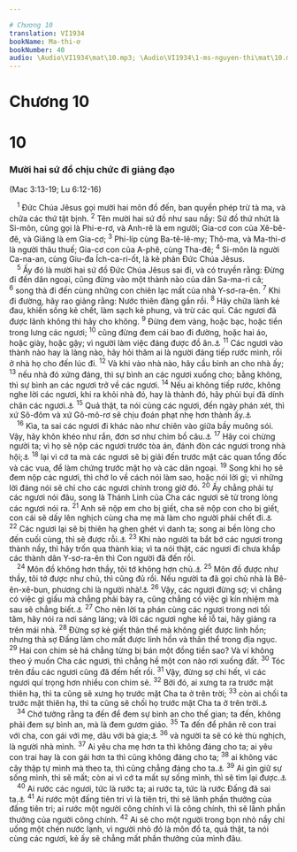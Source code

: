 ```yaml
---

# Chương 10
translation: VI1934
bookName: Ma-thi-ơ 
bookNumber: 40
audio: \Audio\VI1934\mat\10.mp3; \Audio\VI1934\1-ms-nguyen-thi\mat\10.mp3; \Audio\VI1934\2-ms-david-dong\mat\10.mp3
---
```


# Chương 10

<div class="title"><h1>10</h1><h3>Mười hai sứ đồ chịu chức đi giảng đạo</h3><p>(Mac 3:13-19; Lu 6:12-16)</p></div>
<span class="verse mat_10_1"> <sup>1</sup> Đức Chúa Jêsus gọi mười hai môn đồ đến, ban quyền phép trừ tà ma, và chữa các thứ tật bịnh. </span>
<span class="verse mat_10_2"><sup>2</sup> Tên mười hai sứ đồ như sau nầy: Sứ đồ thứ nhứt là Si-môn, cũng gọi là Phi-e-rơ, và Anh-rê là em người; Gia-cơ con của Xê-bê-đê, và Giăng là em Gia-cơ; </span>
<span class="verse mat_10_3"><sup>3</sup> Phi-líp cùng Ba-tê-lê-my; Thô-ma, và Ma-thi-ơ là người thâu thuế; Gia-cơ con của A-phê, cùng Tha-đê; </span>
<span class="verse mat_10_4"><sup>4</sup> Si-môn là người Ca-na-an, cùng Giu-đa Ích-ca-ri-ốt, là kẻ phản Đức Chúa Jêsus. <br/></span>
<span class="verse mat_10_5"> <sup>5</sup> Ấy đó là mười hai sứ đồ Đức Chúa Jêsus sai đi, và có truyền rằng: Đừng đi đến dân ngoại, cũng đừng vào một thành nào của dân Sa-ma-ri cả; </span>
<span class="verse mat_10_6"><sup>6</sup> song thà đi đến cùng những con chiên lạc mất của nhà Y-sơ-ra-ên. </span>
<span class="verse mat_10_7"><sup>7</sup> Khi đi đường, hãy rao giảng rằng: Nước thiên đàng gần rồi. </span>
<span class="verse mat_10_8"><sup>8</sup> Hãy chữa lành kẻ đau, khiến sống kẻ chết, làm sạch kẻ phung, và trừ các quỉ. Các ngươi đã được lãnh không thì hãy cho không. </span>
<span class="verse mat_10_9"><sup>9</sup> Đừng đem vàng, hoặc bạc, hoặc tiền trong lưng các ngươi; </span>
<span class="verse mat_10_10"><sup>10</sup> cũng đừng đem cái bao đi đường, hoặc hai áo, hoặc giày, hoặc gậy; vì người làm việc đáng được đồ ăn.<a data-toggle="tooltip" data-placement="bottom" title="1Co 9:14; 1Ti 5:18">⚓</a></span>
<span class="verse mat_10_11"><sup>11</sup> Các ngươi vào thành nào hay là làng nào, hãy hỏi thăm ai là người đáng tiếp rước mình, rồi ở nhà họ cho đến lúc đi. </span>
<span class="verse mat_10_12"><sup>12</sup> Và khi vào nhà nào, hãy cầu bình an cho nhà ấy; </span>
<span class="verse mat_10_13"><sup>13</sup> nếu nhà đó xứng đáng, thì sự bình an các ngươi xuống cho; bằng không, thì sự bình an các ngươi trở về các ngươi. </span>
<span class="verse mat_10_14"><sup>14</sup> Nếu ai không tiếp rước, không nghe lời các ngươi, khi ra khỏi nhà đó, hay là thành đó, hãy phủi bụi đã dính chân các ngươi.<a data-toggle="tooltip" data-placement="bottom" title="Cong 13:51">⚓</a></span>
<span class="verse mat_10_15"><sup>15</sup> Quả thật, ta nói cùng các ngươi, đến ngày phán xét, thì xứ Sô-đôm và xứ Gô-mô-rơ sẽ chịu đoán phạt nhẹ hơn thành ấy.<a data-toggle="tooltip" data-placement="bottom" title="Mat 11:24; Sa 19:24-28;Lu 10:4-12">⚓</a><br/></span>
<span class="verse mat_10_16"> <sup>16</sup> Kìa, ta sai các ngươi đi khác nào như chiên vào giữa bầy muông sói. Vậy, hãy khôn khéo như rắn, đơn sơ như chim bồ câu.<a data-toggle="tooltip" data-placement="bottom" title="Lu 10:3">⚓</a></span>
<span class="verse mat_10_17"><sup>17</sup> Hãy coi chừng người ta; vì họ sẽ nộp các ngươi trước tòa án, đánh đòn các ngươi trong nhà hội;<a data-toggle="tooltip" data-placement="bottom" title="Mac 13:9-11; Lu 12:11-12; 21:12-15">⚓</a></span>
<span class="verse mat_10_18"><sup>18</sup> lại vì cớ ta mà các ngươi sẽ bị giải đến trước mặt các quan tổng đốc và các vua, để làm chứng trước mặt họ và các dân ngoại. </span>
<span class="verse mat_10_19"><sup>19</sup> Song khi họ sẽ đem nộp các ngươi, thì chớ lo về cách nói làm sao, hoặc nói lời gì; vì những lời đáng nói sẽ chỉ cho các ngươi chính trong giờ đó. </span>
<span class="verse mat_10_20"><sup>20</sup> Ấy chẳng phải tự các ngươi nói đâu, song là Thánh Linh của Cha các ngươi sẽ từ trong lòng các ngươi nói ra. </span>
<span class="verse mat_10_21"><sup>21</sup> Anh sẽ nộp em cho bị giết, cha sẽ nộp con cho bị giết, con cái sẽ dấy lên nghịch cùng cha mẹ mà làm cho người phải chết đi.<a data-toggle="tooltip" data-placement="bottom" title="Mac 13:12; Lu 21:16">⚓</a></span>
<span class="verse mat_10_22"><sup>22</sup> Các ngươi lại sẽ bị thiên hạ ghen ghét vì danh ta; song ai bền lòng cho đến cuối cùng, thì sẽ được rỗi.<a data-toggle="tooltip" data-placement="bottom" title="Mat 24:9,13; Mac 13:13; Lu 21:17">⚓</a></span>
<span class="verse mat_10_23"><sup>23</sup> Khi nào người ta bắt bớ các ngươi trong thành nầy, thì hãy trốn qua thành kia; vì ta nói thật, các ngươi đi chưa khắp các thành dân Y-sơ-ra-ên thì Con người đã đến rồi. <br/></span>
<span class="verse mat_10_24"> <sup>24</sup> Môn đồ không hơn thầy, tôi tớ không hơn chủ.<a data-toggle="tooltip" data-placement="bottom" title="Lu 6:40; Gi 13:16; 15:20">⚓</a></span>
<span class="verse mat_10_25"><sup>25</sup> Môn đồ được như thầy, tôi tớ được như chủ, thì cũng đủ rồi. Nếu người ta đã gọi chủ nhà là Bê-ên-xê-bun, phương chi là người nhà!<a data-toggle="tooltip" data-placement="bottom" title="Mat 9:34; 12:24; Mac 3:22; Lu 11:15">⚓</a></span>
<span class="verse mat_10_26"><sup>26</sup> Vậy, các ngươi đừng sợ; vì chẳng có việc gì giấu mà chẳng phải bày ra, cũng chẳng có việc gì kín nhiệm mà sau sẽ chẳng biết.<a data-toggle="tooltip" data-placement="bottom" title="Mac 4:22; Lu 8:17">⚓</a></span>
<span class="verse mat_10_27"><sup>27</sup> Cho nên lời ta phán cùng các ngươi trong nơi tối tăm, hãy nói ra nơi sáng láng; và lời các ngươi nghe kề lỗ tai, hãy giảng ra trên mái nhà. </span>
<span class="verse mat_10_28"><sup>28</sup> Đừng sợ kẻ giết thân thể mà không giết được linh hồn; nhưng thà sợ Đấng làm cho mất được linh hồn và thân thể trong địa ngục. </span>
<span class="verse mat_10_29"><sup>29</sup> Hai con chim sẻ há chẳng từng bị bán một đồng tiền sao? Và ví không theo ý muốn Cha các ngươi, thì chẳng hề một con nào rơi xuống đất. </span>
<span class="verse mat_10_30"><sup>30</sup> Tóc trên đầu các ngươi cũng đã đếm hết rồi. </span>
<span class="verse mat_10_31"><sup>31</sup> Vậy, đừng sợ chi hết, vì các ngươi quí trọng hơn nhiều con chim sẻ. </span>
<span class="verse mat_10_32"><sup>32</sup> Bởi đó, ai xưng ta ra trước mặt thiên hạ, thì ta cũng sẽ xưng họ trước mặt Cha ta ở trên trời; </span>
<span class="verse mat_10_33"><sup>33</sup> còn ai chối ta trước mặt thiên hạ, thì ta cũng sẽ chối họ trước mặt Cha ta ở trên trời.<a data-toggle="tooltip" data-placement="bottom" title="2Ti 2:12">⚓</a><br/></span>
<span class="verse mat_10_34"> <sup>34</sup> Chớ tưởng rằng ta đến để đem sự bình an cho thế gian; ta đến, không phải đem sự bình an, mà là đem gươm giáo. </span>
<span class="verse mat_10_35"><sup>35</sup> Ta đến để phân rẽ con trai với cha, con gái với mẹ, dâu với bà gia;<a data-toggle="tooltip" data-placement="bottom" title="Mi 7:6">⚓</a></span>
<span class="verse mat_10_36"><sup>36</sup> và người ta sẽ có kẻ thù nghịch, là người nhà mình. </span>
<span class="verse mat_10_37"><sup>37</sup> Ai yêu cha mẹ hơn ta thì không đáng cho ta; ai yêu con trai hay là con gái hơn ta thì cũng không đáng cho ta; </span>
<span class="verse mat_10_38"><sup>38</sup> ai không vác cây thập tự mình mà theo ta, thì cũng chẳng đáng cho ta.<a data-toggle="tooltip" data-placement="bottom" title="Mat 16:24; Mac 8:34; Lu 9:23">⚓</a></span>
<span class="verse mat_10_39"><sup>39</sup> Ai gìn giữ sự sống mình, thì sẽ mất; còn ai vì cớ ta mất sự sống mình, thì sẽ tìm lại được.<a data-toggle="tooltip" data-placement="bottom" title="Mat 16:25; Mac 8:35; Lu 9:24; 17:33; Gi 12:25">⚓</a><br/></span>
<span class="verse mat_10_40"> <sup>40</sup> Ai rước các ngươi, tức là rước ta; ai rước ta, tức là rước Đấng đã sai ta.<a data-toggle="tooltip" data-placement="bottom" title="Mac 9:37; Lu 9:48; 10:16; Gi 13:20">⚓</a></span>
<span class="verse mat_10_41"><sup>41</sup> Ai rước một đấng tiên tri vì là tiên tri, thì sẽ lãnh phần thưởng của đấng tiên tri; ai rước một người công chính vì là công chính, thì sẽ lãnh phần thưởng của người công chính. </span>
<span class="verse mat_10_42"><sup>42</sup> Ai sẽ cho một người trong bọn nhỏ nầy chỉ uống một chén nước lạnh, vì người nhỏ đó là môn đồ ta, quả thật, ta nói cùng các ngươi, kẻ ấy sẽ chẳng mất phần thưởng của mình đâu. <br/> <br/></span>
